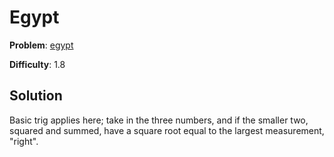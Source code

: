 # Egypt

**Problem**: [egypt](https://open.kattis.com/problems/egypt)

**Difficulty**: 1.8

## Solution

Basic trig applies here; take in the three numbers, and if the smaller two, squared and summed, have a square root equal to the largest measurement, "right".
